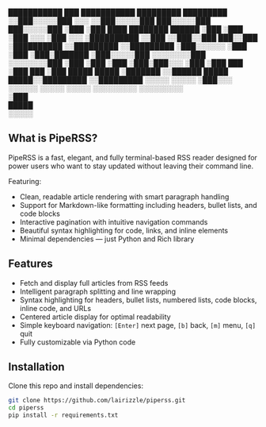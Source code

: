  ███████████   ███                     ███████████    █████████   █████████ 
░░███░░░░░███ ░░░                     ░░███░░░░░███  ███░░░░░███ ███░░░░░███
 ░███    ░███ ████  ████████   ██████  ░███    ░███ ░███    ░░░ ░███    ░░░ 
 ░██████████ ░░███ ░░███░░███ ███░░███ ░██████████  ░░█████████ ░░█████████ 
 ░███░░░░░░   ░███  ░███ ░███░███████  ░███░░░░░███  ░░░░░░░░███ ░░░░░░░░███
 ░███         ░███  ░███ ░███░███░░░   ░███    ░███  ███    ░███ ███    ░███
 █████        █████ ░███████ ░░██████  █████   █████░░█████████ ░░█████████ 
░░░░░        ░░░░░  ░███░░░   ░░░░░░  ░░░░░   ░░░░░  ░░░░░░░░░   ░░░░░░░░░  
                    ░███                                                    
                    █████                                                   
                   ░░░░░                                                    

## What is PipeRSS?

PipeRSS is a fast, elegant, and fully terminal-based RSS reader designed for power users who want to stay updated without leaving their command line. 

Featuring:

- Clean, readable article rendering with smart paragraph handling
- Support for Markdown-like formatting including headers, bullet lists, and code blocks
- Interactive pagination with intuitive navigation commands
- Beautiful syntax highlighting for code, links, and inline elements
- Minimal dependencies — just Python and Rich library

## Features

- Fetch and display full articles from RSS feeds
- Intelligent paragraph splitting and line wrapping
- Syntax highlighting for headers, bullet lists, numbered lists, code blocks, inline code, and URLs
- Centered article display for optimal readability
- Simple keyboard navigation: `[Enter]` next page, `[b]` back, `[m]` menu, `[q]` quit
- Fully customizable via Python code

## Installation

Clone this repo and install dependencies:

```bash
git clone https://github.com/lairizzle/piperss.git
cd piperss
pip install -r requirements.txt


